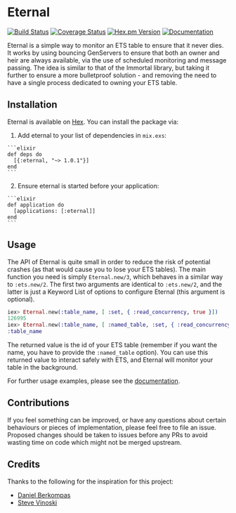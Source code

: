 # Eternal
[![Build Status](https://img.shields.io/travis/zackehh/eternal.svg)](https://travis-ci.org/zackehh/eternal) [![Coverage Status](https://img.shields.io/coveralls/zackehh/cachex.svg)](https://coveralls.io/github/zackehh/cachex) [![Hex.pm Version](https://img.shields.io/hexpm/v/eternal.svg)](https://hex.pm/packages/eternal) [![Documentation](https://img.shields.io/badge/docs-latest-yellowgreen.svg)](https://hexdocs.pm/eternal/)

Eternal is a simple way to monitor an ETS table to ensure that it never dies. It works by using bouncing GenServers to ensure that both an owner and heir are always available, via the use of scheduled monitoring and message passing. The idea is similar to that of the Immortal library, but taking it further to ensure a more bulletproof solution - and removing the need to have a single process dedicated to owning your ETS table.

## Installation

Eternal is available on [Hex](https://hex.pm/). You can install the package via:

  1. Add eternal to your list of dependencies in `mix.exs`:

    ```elixir
    def deps do
      [{:eternal, "~> 1.0.1"}]
    end
    ```

  2. Ensure eternal is started before your application:

    ```elixir
    def application do
      [applications: [:eternal]]
    end
    ```

## Usage

The API of Eternal is quite small in order to reduce the risk of potential crashes (as that would cause you to lose your ETS tables). The main function you need is simply `Eternal.new/3`, which behaves in a similar way to `:ets.new/2`. The first two arguments are identical to `:ets.new/2`, and the latter is just a Keyword List of options to configure Eternal (this argument is optional).

```elixir
iex> Eternal.new(:table_name, [ :set, { :read_concurrency, true }])
126995
iex> Eternal.new(:table_name, [ :named_table, :set, { :read_concurrency, true }])
:table_name
```

The returned value is the id of your ETS table (remember if you want the name, you have to provide the `:named_table` option). You can use this returned value to interact safely with ETS, and Eternal will monitor your table in the background.

For further usage examples, please see the [documentation](https://hexdocs.pm/eternal/).

## Contributions

If you feel something can be improved, or have any questions about certain behaviours or pieces of implementation, please feel free to file an issue. Proposed changes should be taken to issues before any PRs to avoid wasting time on code which might not be merged upstream.

## Credits

Thanks to the following for the inspiration for this project:

- [Daniel Berkompas](https://github.com/danielberkompas/immortal)
- [Steve Vinoski](http://steve.vinoski.net/blog/2011/03/23/dont-lose-your-ets-tables/)
